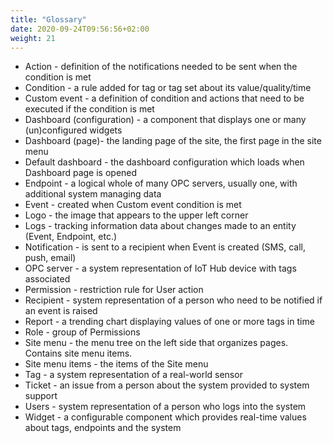 ```yaml
---
title: "Glossary"
date: 2020-09-24T09:56:56+02:00
weight: 21
---
```


- Action - definition of the notifications needed to be sent when the condition is met
- Condition - a rule added for tag or tag set about its value/quality/time
- Custom event - a definition of condition and actions that need to be executed if the condition is met
- Dashboard (configuration) - a component that displays one or many (un)configured widgets
- Dashboard (page)- the landing page of the site, the first page in the site menu 
- Default dashboard - the dashboard configuration which loads when Dashboard page is opened
- Endpoint - a logical whole of many OPC servers, usually one, with additional system managing data
- Event - created when Custom event condition is met
- Logo - the image that appears to the upper left corner
- Logs - tracking information data about changes made to an entity (Event, Endpoint, etc.)
- Notification - is sent to a recipient when Event is created (SMS, call, push, email)
- OPC server - a system representation of IoT Hub device with tags associated
- Permission - restriction rule for User action
- Recipient - system representation of a person who need to be notified if an event is raised
- Report - a trending chart displaying values of one or more tags in time
- Role - group of Permissions 
- Site menu - the menu tree on the left side that organizes pages. Contains site menu items.
- Site menu items - the items of the Site menu
- Tag - a system representation of a real-world sensor
- Ticket - an issue from a person about the system provided to system support 
- Users - system representation of a person who logs into the system
- Widget - a configurable component which provides real-time values about tags, endpoints and the system





